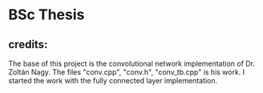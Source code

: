 # BSc Thesis
## credits:
The base of this project is the convolutional network implementation of Dr. Zoltán Nagy. The files "conv.cpp", "conv.h", "conv_tb.cpp" is his work.
I started the work with the fully connected layer implementation.
